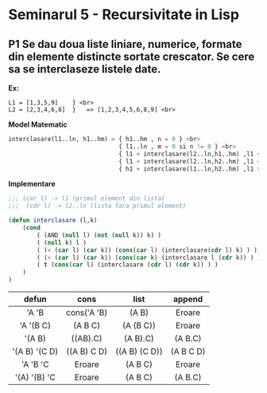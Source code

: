 # **Seminarul 5** - Recursivitate in Lisp

## **P1** Se dau doua liste liniare, numerice, formate din elemente distincte sortate crescator. Se cere sa se interclaseze listele date.
**Ex:** <br>
```
L1 = [1,3,5,9]    } <br>
L2 = [2,3,4,6,8]  }   => [1,2,3,4,5,6,8,9] <br>
```

**Model Matematic**
```python
interclasare(l1..ln, h1..hm) = { h1..hm , n = 0 } <br>
                               { l1..ln , m = 0 si n != 0 } <br>
                               { l1 + interclasare(l2..ln,h1..hm) ,l1 < h1 si n != 0 si m != 0 }
                               { l1 + interclasare(l2..ln,h2..hm) ,l1 == h1 si n != 0 si m != 0 }
                               { h1 + interclasare(l1..ln,h2..hm) ,l1 > h1 si n != 0 si m != 0 }
```
**Implementare**
```lisp
;;; (car l) -> l1 (primul element din lista)
;;;  (cdr l) -> l2..ln (lista fara primul element)

(defun interclasare (l,k)
    (cond
        ( (AND (null l) (not (null k)) k) )
        ( (null k) l )
        ( (< (car l) (car k)) (cons(car l) (interclasare(cdr l) k) ) )
        ( (< (car l) (car k)) (cons(car k) (interclasare l (cdr k)) ) )
        ( t (cons(car l) (interclasare (cdr l) (cdr k)) ) )
    ) 
)
```

| defun          | cons         | list          | append    |
|:--------------:|:------------:|:-------------:|:---------:|
| 'A 'B          | cons('A 'B)  | (A B)         | Eroare    |
| 'A '(B C)      | (A B C)      | (A (B C))     | Eroare    |
| '(A B)         | ((AB).C)     | (A B).C)      | (A B.C)   |
| '(A B) '(C D)  | ((A B) C D)  | ((A B) (C D)) | (A B C D) |
| 'A 'B 'C       | Eroare       | (A B C)       | Eroare    |
| '(A) '(B) 'C   | Eroare       | (A B C)       | (A B.C)   |
